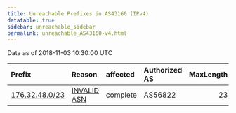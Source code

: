 ```yaml
---
title: Unreachable Prefixes in AS43160 (IPv4)
datatable: true
sidebar: unreachable_sidebar
permalink: unreachable_AS43160-v4.html
---
```


Data as of 2018-11-03 10:30:00 UTC


<div class="datatable-begin"></div>

| Prefix                                                 | Reason                                                                                                | affected   | Authorized AS   |   MaxLength | Anchor                                         |   unreachable /24s |
|:-------------------------------------------------------|:------------------------------------------------------------------------------------------------------|:-----------|:----------------|------------:|:-----------------------------------------------|-------------------:|
| [176.32.48.0/23](https://stat.ripe.net/176.32.48.0/23) | [INVALID ASN](https://rpki-validator.ripe.net/announcement-preview?asn=AS43160&prefix=176.32.48.0/23) | complete   | AS56822         |          23 | [RIPE](unreachable_RIPE_NCC_RPKI_Root-v4.html) |                  2 |

<div class="datatable-end"></div>